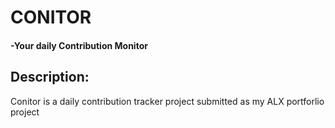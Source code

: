 # CONITOR
#### -Your daily Contribution Monitor

## Description:
Conitor is a daily contribution tracker project submitted as my ALX portforlio project
